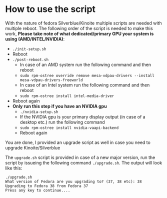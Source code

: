# How to use the script
With the nature of fedora Silverblue/Kinoite multiple scripts are needed with multiple reboot. The following order of the script is needed to make this work, **Please take note of what dedicated/primary GPU your system is using (AMD/INTEL/NVIDIA)**:

- `./init-setup.sh`
- Reboot
- `./post-reboot.sh` 
    - In case of an AMD system run the following command and then reboot
    - `sudo rpm-ostree override remove mesa-vdpau-drivers --install mesa-vdpau-drivers-freeworld`
    - In case of an Intel system run the following command and then reboot
    - `sudo rpm-ostree install intel-media-driver`
- Reboot again
- **Only run this step if you have an NVIDIA gpu**
    - `./nvidia-setup.sh`
    - If the NVIDIA gpu is your primary display output (in case of a desktop etc.) run the following command
    - `sudo rpm-ostree install nvidia-vaapi-backend`
    - Reboot again

You are done, I provided an upgrade script as well in case you need to upgrade Kinoite/Silverblue


The `upgrade.sh` script is provided in case of a new major version, run the script by issueing the following command `./upgrade.sh`. The output will look like this:
```
./upgrade.sh
What version of Fedora are you upgrading to? (37, 38 etc): 38
Upgrading to Fedora 38 from Fedora 37
Press any key to continue....  
```
